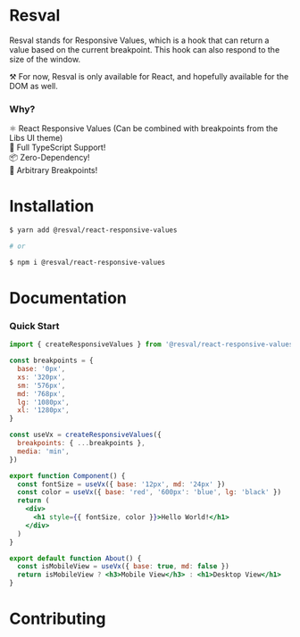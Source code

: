# Resval

Resval stands for Responsive Values, which is a hook that can return a value based on the current breakpoint. This hook can also respond to the size of the window.

⚒️ For now, Resval is only available for React, and hopefully available for the DOM as well.

### Why?

⚛️ React Responsive Values (Can be combined with breakpoints from the Libs UI theme)\
🐳 Full TypeScript Support!\
📦 Zero-Dependency!\
🤠 Arbitrary Breakpoints!

# Installation

```sh
$ yarn add @resval/react-responsive-values

# or

$ npm i @resval/react-responsive-values
```

# Documentation

### Quick Start

```jsx
import { createResponsiveValues } from '@resval/react-responsive-values'

const breakpoints = {
  base: '0px',
  xs: '320px',
  sm: '576px',
  md: '768px',
  lg: '1080px',
  xl: '1280px',
}

const useVx = createResponsiveValues({
  breakpoints: { ...breakpoints },
  media: 'min',
})

export function Component() {
  const fontSize = useVx({ base: '12px', md: '24px' })
  const color = useVx({ base: 'red', '600px': 'blue', lg: 'black' })
  return (
    <div>
      <h1 style={{ fontSize, color }}>Hello World!</h1>
    </div>
  )
}

export default function About() {
  const isMobileView = useVx({ base: true, md: false })
  return isMobileView ? <h3>Mobile View</h3> : <h1>Desktop View</h1>
}
```

# Contributing
